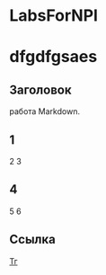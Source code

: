 # LabsForNPI
# dfgdfgsaes
## Заголовок
работа Markdown.
## 1
2
3
## 4
5
6
## Ссылка
[Тг](https://web.telegram.org/)